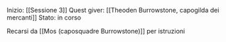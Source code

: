 
Inizio: [[Sessione 3]]
Quest giver: [[Theoden Burrowstone, capogilda dei mercanti]]
Stato: in corso

Recarsi da [[Mos (caposquadre Burrowstone)]] per istruzioni
